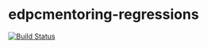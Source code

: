 # edpcmentoring-regressions

[![Build Status](https://saucelabs.com/buildstatus/sms67)](https://saucelabs.com/beta/builds/be55308881804598a581b46c87a37f16)
